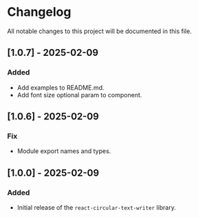 # Changelog

All notable changes to this project will be documented in this file.

## [1.0.7] - 2025-02-09

### Added

- Add examples to README.md.
- Add font size optional param to component.

## [1.0.6] - 2025-02-09

### Fix

- Module export names and types.

## [1.0.0] - 2025-02-09

### Added

- Initial release of the `react-circular-text-writer` library.
